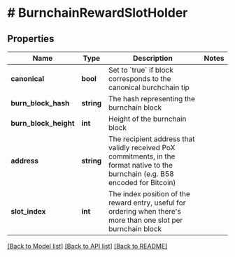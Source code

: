 # # BurnchainRewardSlotHolder

## Properties

Name | Type | Description | Notes
------------ | ------------- | ------------- | -------------
**canonical** | **bool** | Set to &#x60;true&#x60; if block corresponds to the canonical burchchain tip |
**burn_block_hash** | **string** | The hash representing the burnchain block |
**burn_block_height** | **int** | Height of the burnchain block |
**address** | **string** | The recipient address that validly received PoX commitments, in the format native to the burnchain (e.g. B58 encoded for Bitcoin) |
**slot_index** | **int** | The index position of the reward entry, useful for ordering when there&#39;s more than one slot per burnchain block |

[[Back to Model list]](../../README.md#models) [[Back to API list]](../../README.md#endpoints) [[Back to README]](../../README.md)
